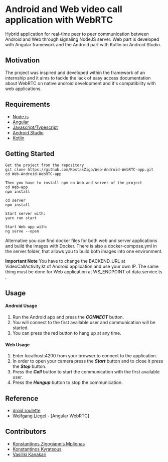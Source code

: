 # Android and Web video call application with WebRTC 

Hybrid application for real-time peer to peer communication between Android and Web through signaling NodeJS server. Web part is developed with Angular framework and the Android part with Kotlin on Android Studio.


## Motivation

The project was inspired and developed within the framework of an internship and it aims to tackle the lack of easy access documentation about WebRTC on native android development and it's compatibility with web applications.

## Requirements
+ [Node.js](https://nodejs.org/)
+ [Angular](https://angular.io)
+ [Javascript/Typescript](https://www.javascript.com)
+ [Android Studio](https://developer.android.com/studio)
+ [Kotlin](https://kotlinlang.org/)



##  Getting Started

	Get the project from the repository
	git clone https://github.com/KostasZigo/Web-Android-WebRTC-app.git
    cd Web-Android-WebRTC-app
    
    Then you have to install npm on Web and server of the project 
    cd Web-app
    npm install
    
    cd server
    npm install 

	Start server with:
    yarn run start
    
    Start Web app with: 
    ng serve --open
    
Alternative you can find docker files for both web and server applications and build the images with Docker. There is also a docker-compose.yml in the server folder, that allows you to build both images into one environment.

**Important Note** 
You have to change the BACKEND_URL at VideoCallActivity.kt of Android application and use your own IP. The same thing must be done for Web application at WS_ENDPOINT of data.service.ts .

## Usage

#### Android Usage
 1. Run the Android app and press the ***CONNECT*** button.
 2. You will connect to the first available user and communication will be started.
 3. You can press the red button to hang up at any time.

#### Web Usage
 1. Enter localhost:4200 from your browser to connect to the application.
 2. In order to open your camera press the ***Start*** button and to close it press the ***Stop*** button.
 3. Press the ***Call*** button to start the communication with the first available user.
 4. Press the ***Hangup*** button to stop the communication.

## Reference

+ [droid roulette](https://github.com/agilityfeat/droid-roulette)
+ [Wolfgang Liegel](https://github.com/wliegel/youtube_webrtc_tutorial) - [Angular WebRTC]

## Contributors

+ [Konstantinos Zigogiannis Mplionas](https://github.com/KostasZigo)
+ [Konstantinos Kyratsous](https://github.com/KonstantinosKyratsous)
+ [Vasiliki Kanakari](https://github.com/vasilikikan)
